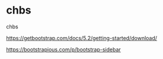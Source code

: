 # chbs

chbs

https://getbootstrap.com/docs/5.2/getting-started/download/

https://bootstrapious.com/p/bootstrap-sidebar
